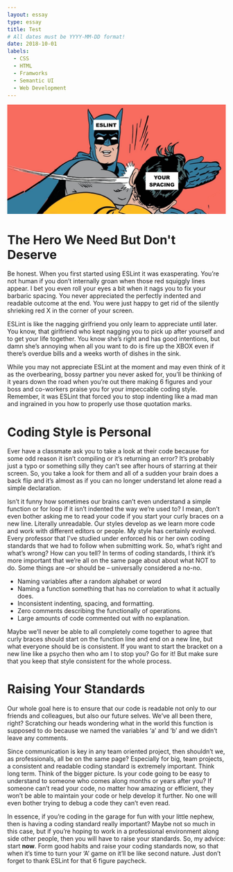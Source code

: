 ```yaml
---
layout: essay
type: essay
title: Test
# All dates must be YYYY-MM-DD format!
date: 2018-10-01
labels:
  - CSS
  - HTML
  - Framworks
  - Semantic UI
  - Web Development
---
```


<center><img class="ui image" src="../images/batman.jpg"></center>

# The Hero We Need But Don't Deserve

Be honest. When you first started using ESLint it was exasperating. You’re not human if you don’t internally groan when those red squiggly lines appear. I bet you even roll your eyes a bit when it nags you to fix your barbaric spacing. You never appreciated the perfectly indented and readable outcome at the end. You were just happy to get rid of the silently shrieking red X in the corner of your screen.  

ESLint is like the nagging girlfriend you only learn to appreciate until later. You know, that girlfriend who kept nagging you to pick up after yourself and to get your life together. You know she’s right and has good intentions, but damn she’s annoying when all you want to do is fire up the XBOX even if there’s overdue bills and a weeks worth of dishes in the sink.

While you may not appreciate ESLint at the moment and may even think of it as the overbearing, bossy partner you never asked for, you’ll be thinking of it years down the road when you’re out there making 6 figures and your boss and co-workers praise you for your impeccable coding style. Remember, it was ESLint that forced you to stop indenting like a mad man and ingrained in you how to properly use those quotation marks.

# Coding Style is Personal

Ever have a classmate ask you to take a look at their code because for some odd reason it isn’t compiling or it’s returning an error? It’s probably just a typo or something silly they can’t see after hours of starring at their screen. So, you take a look for them and all of a sudden your brain does a back flip and it’s almost as if you can no longer understand let alone read a simple declaration.  

Isn’t it funny how sometimes our brains can’t even understand a simple function or for loop if it isn’t indented the way we’re used to? I mean, don’t even bother asking me to read your code if you start your curly braces on a new line. Literally unreadable. Our styles develop as we learn more code and work with different editors or people. My style has certainly evolved. Every professor that I’ve studied under enforced his or her own coding standards that we had to follow when submitting work. So, what’s right and what’s wrong? How can you tell? In terms of coding standards, I think it’s more important that we’re all on the same page about about what NOT to do. Some things are –or should be – universally considered a no-no.

-	Naming variables after a random alphabet or word
-	Naming a function something that has no correlation to what it actually does.
-	Inconsistent indenting, spacing, and formatting.
-	Zero comments describing the functionally of operations.
-	Large amounts of code commented out with no explanation.

Maybe we’ll never be able to all completely come together to agree that curly braces should start on the function line and end on a new line, but what everyone should be is consistent. If you want to start the bracket on a new line like a psycho then who am I to stop you? Go for it! But make sure that you keep that style consistent for the whole process.

# Raising Your Standards

Our whole goal here is to ensure that our code is readable not only to our friends and colleagues, but also our future selves. We’ve all been there, right? Scratching our heads wondering what in the world this function is supposed to do because we named the variables ‘a’ and ‘b’ and we didn’t leave any comments.

Since communication is key in any team oriented project, then shouldn’t we, as professionals, all be on the same page? Especially for big, team projects, a consistent and readable coding standard is extremely important. Think long term. Think of the bigger picture. Is your code going to be easy to understand to someone who comes along months or years after you? If someone can’t read your code, no matter how amazing or efficient, they won’t be able to maintain your code or help develop it further. No one will even bother trying to debug a code they can’t even read.

In essence, if you’re coding in the garage for fun with your little nephew, then is having a coding standard really important? Maybe not so much in this case, but if you’re hoping to work in a professional environment along side other people, then you will have to raise your standards. So, my advice: start <b>now</b>. Form good habits and raise your coding standards now, so that when it’s time to turn your ‘A’ game on it’ll be like second nature. Just don’t forget to thank ESLint for that 6 figure paycheck.
